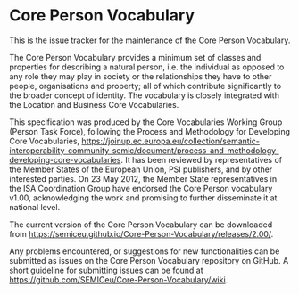 # Core Person Vocabulary

This is the issue tracker for the maintenance of the Core Person Vocabulary.

The Core Person Vocabulary provides a minimum set of classes and properties for describing a natural person, i.e. the individual as opposed to any role they may play in society or the relationships they have to other people, organisations and property; all of which contribute significantly to the broader concept of identity. The vocabulary is closely integrated with the Location and Business Core Vocabularies.

This specification was produced by the Core Vocabularies Working Group (Person Task Force), following the Process and Methodology for Developing Core Vocabularies, https://joinup.ec.europa.eu/collection/semantic-interoperability-community-semic/document/process-and-methodology-developing-core-vocabularies. It has been reviewed by representatives of the Member States of the European Union, PSI publishers, and by other interested parties. On 23 May 2012, the Member State representatives in the ISA Coordination Group have endorsed the Core Person vocabulary v1.00, acknowledging the work and promising to further disseminate it at national level. 

The current version of the Core Person Vocabulary can be downloaded from https://semiceu.github.io/Core-Person-Vocabulary/releases/2.00/.

Any problems encountered, or suggestions for new functionalities can be submitted as issues on the Core Person Vocabulary repository on GitHub. A short guideline for submitting issues can be found at https://github.com/SEMICeu/Core-Person-Vocabulary/wiki.
